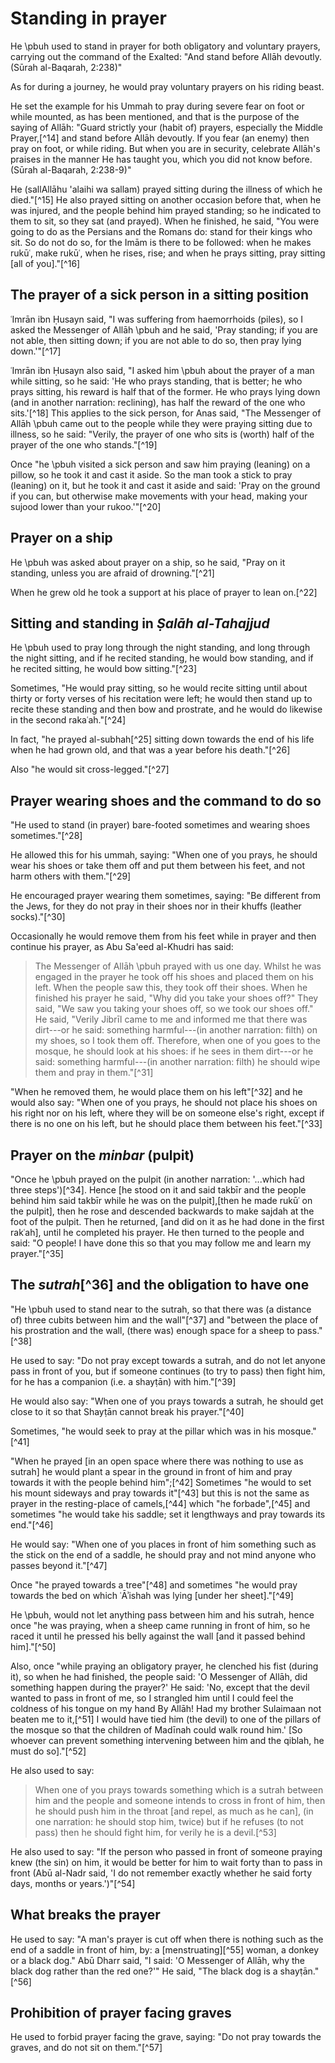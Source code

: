 
# Standing in prayer

He \pbuh used to stand in prayer for both obligatory and voluntary prayers, carrying out the command of the Exalted: "And stand before Allāh devoutly. (Sūrah al-Baqarah, 2:238)"

As for during a journey, he would pray voluntary prayers on his riding beast.

He set the example for his Ummah to pray during severe fear on foot or while mounted, as has been mentioned, and that is the purpose of the saying of Allāh:
"Guard strictly your (habit of) prayers, especially the Middle Prayer,[^14] and stand before Allāh devoutly. If you fear (an enemy) then pray on foot, or while riding. But when you are in security, celebrate Allāh's praises in the manner He has taught you, which you did not know before. (Sūrah al-Baqarah, 2:238-9)"

He (sallAllāhu 'alaihi wa sallam) prayed sitting during the illness of which he died."[^15] He also prayed sitting on another occasion before that, when he was injured, and the people behind him prayed standing; so he indicated to them to sit, so they sat (and prayed). When he finished, he said, "You were going to do as the Persians and the Romans do: stand for their kings who sit. So do not do so, for the Imām is there to be followed: when he makes rukūʿ, make rukūʿ, when he rises, rise; and when he prays sitting, pray sitting [all of you]."[^16]

## The prayer of a sick person in a sitting position

ʿImrān ibn Ḥusayn said, "I was suffering from haemorrhoids (piles), so I asked the Messenger of Allāh \pbuh and he said, 'Pray standing; if you are not able, then sitting down; if you are not able to do so, then pray lying down.'"[^17]

ʿImrān ibn Ḥusayn also said, "I asked him \pbuh about the prayer of a man while sitting, so he said: 'He who prays standing, that is better; he who prays sitting, his reward is half that of the former. He who prays lying down (and in another narration: reclining), has half the reward of the one who sits.'[^18] This applies to the sick person, for Anas said, "The Messenger of Allāh \pbuh came out to the people while they were praying sitting due to illness, so he said: "Verily, the prayer of one who sits is (worth) half of the prayer of the one who stands."[^19]

<!-- TODO double check the following -->

Once "he \pbuh visited a sick person and saw him praying (leaning) on a pillow, so he took it and cast it aside. So the man took a stick to pray (leaning) on it, but he took it and cast it aside and said: 'Pray on the ground if you can, but otherwise make movements with your head, making your sujood lower than your rukoo.'"[^20]

## Prayer on a ship

He \pbuh was asked about prayer on a ship, so he said, "Pray on it standing, unless you are afraid of drowning."[^21]

When he grew old he took a support at his place of prayer to lean on.[^22]

## Sitting and standing in _Ṣalāh al-Tahajjud_

He \pbuh used to pray long through the night standing, and long through the night sitting, and if he recited standing, he would bow standing, and if he recited sitting, he would bow sitting."[^23]

Sometimes, "He would pray sitting, so he would recite sitting until about thirty or forty verses of his recitation were left; he would then stand up to recite these standing and then bow and prostrate, and he would do likewise in the second rakaʿah."[^24]

<!-- TODO check the footnote 25 -->

In fact, "he prayed al-subhah[^25] sitting down towards the end of his life when he had grown old, and that was a year before his death."[^26]

Also "he would sit cross-legged."[^27]

## Prayer wearing shoes and the command to do so

"He used to stand (in prayer) bare-footed sometimes and wearing shoes sometimes."[^28]

He allowed this for his ummah, saying: "When one of you prays, he should wear his shoes or take them off and put them between his feet, and not harm others with
them."[^29]

He encouraged prayer wearing them sometimes, saying: "Be different from the Jews, for they do not pray in their shoes nor in their khuffs (leather socks)."[^30]

<!-- TODO come back to the following para -->

Occasionally he would remove them from his feet while in prayer and then continue his prayer, as Abu Sa'eed al-Khudri has said:

> The Messenger of Allāh \pbuh prayed with us one day. Whilst he was engaged in the prayer he took off his shoes and placed them on his left. When the people saw this, they took off their shoes. When he finished his prayer he said, "Why did you take your shoes off?" They said, "We saw you taking your shoes off, so we took our shoes off." He said, "Verily Jibrīl came to me and informed me that there was dirt---or he said: something harmful---(in another narration: filth) on my shoes, so I took them off. Therefore, when one of you goes to the mosque, he should look at his shoes: if he sees in them dirt---or he said: something harmful---(in another narration: filth) he should wipe them and pray in them."[^31]

"When he removed them, he would place them on his left"[^32] and he would also say: "When one of you prays, he should not place his shoes on his right nor on his left, where they will be on someone else's right, except if there is no one on his left, but he should place them between his feet."[^33]

## Prayer on the _minbar_ (pulpit)

"Once he \pbuh prayed on the pulpit (in another narration: '...which had three steps')[^34]. Hence [he stood on it and said takbīr and the people behind him said takbīr while he was on the pulpit],[then he made rukūʿ on the pulpit], then he rose and descended backwards to make sajdah at the foot of the pulpit. Then he returned, [and did on it as he had done in the first rakʿah], until he completed his prayer. He then turned to the people and said: "O people! I have done this so that you may follow me and learn my prayer."[^35]

## The _sutrah_[^36] and the obligation to have one

"He \pbuh used to stand near to the sutrah, so that there was (a distance of) three cubits between him and the wall"[^37] and "between the place of his prostration and the wall, (there was) enough space for a sheep to pass."[^38]

He used to say: "Do not pray except towards a sutrah, and do not let anyone pass in front of you, but if someone continues (to try to pass) then fight him, for he has a companion (i.e. a shayṭān) with him."[^39]

He would also say: "When one of you prays towards a sutrah, he should get close to it so that Shayṭān cannot break his prayer."[^40]

Sometimes, "he would seek to pray at the pillar which was in his mosque."[^41]

"When he prayed [in an open space where there was nothing to use as sutrah] he would plant a spear in the ground in front of him and pray towards it with the people behind him";[^42] Sometimes "he would to set his mount sideways and pray towards it"[^43] but this is not the same as prayer in the resting-place of camels,[^44] which "he forbade",[^45] and sometimes "he would take his saddle; set it lengthways and pray towards its end."[^46]

He would say: "When one of you places in front of him something such as the stick on the end of a saddle, he should pray and not mind anyone who passes beyond it."[^47]

Once "he prayed towards a tree"[^48] and sometimes "he would pray towards the bed on which ʿĀʾishah was lying [under her sheet]."[^49]

He \pbuh, would not let anything pass between him and his sutrah, hence once "he was praying, when a sheep came running in front of him, so he raced it until he pressed his belly against the wall [and it passed behind him]."[^50]

Also, once "while praying an obligatory prayer, he clenched his fist (during it), so when he had finished, the people said: 'O Messenger of Allāh, did something happen during the prayer?' He said: 'No, except that the devil wanted to pass in front of me, so I strangled him until I could feel the coldness of his tongue on my hand By Allāh! Had my brother Sulaimaan not beaten me to it,[^51] I would have tied him (the devil) to one of the pillars of the mosque so that the children of Madīnah could walk round him.' [So whoever can prevent something intervening between him and the qiblah, he must do so]."[^52]

He also used to say:

> When one of you prays towards something which is a sutrah between him and the people and someone intends to cross in front of him, then he should push him in the throat [and repel, as much as he can], (in one narration: he should stop him, twice) but if he refuses (to not pass) then he should fight him, for verily he is a devil.[^53]

He also used to say: "If the person who passed in front of someone praying knew (the sin) on him, it would be better for him to wait forty than to pass in front (Abū al-Nadr said, 'I do not remember exactly whether he said forty days, months or years.')"[^54]

## What breaks the prayer

He used to say: "A man's prayer is cut off when there is nothing such as the end of a saddle in front of him, by: a [menstruating][^55] woman, a donkey or a black dog." Abū Dharr said, "I said: 'O Messenger of Allāh, why the black dog rather than the red one?'" He said, "The black dog is a shayṭān."[^56]

## Prohibition of prayer facing graves

He used to forbid prayer facing the grave, saying: "Do not pray towards the graves, and do not sit on them."[^57]
